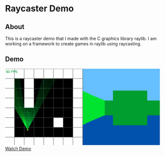 # Raycaster Demo

## About

This is a raycaster demo that I made with the C graphics library raylib. I am working on a framework to create games in raylib using raycasting.

## Demo
[![Raycaster Demo](./screenshots/example.png) Watch Demo](https://youtu.be/az3yp684duk)